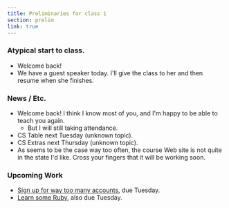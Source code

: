 ```yaml
---
title: Preliminaries for class 1
section: prelim
link: true
---
```

### Atypical start to class.

* Welcome back!
* We have a guest speaker today.  I'll give the class to her and then
  resume when she finishes.

### News / Etc.

* Welcome back!  I think I know most of you, and I'm happy to be able to
  teach you again.
    * But I will still taking attendance.
* CS Table next Tuesday (unknown topic).
* CS Extras next Thursday (unknown topic).
* As seems to be the case way too often, the course Web site is not quite
  in the state I'd like.  Cross your fingers that it will be working soon.

### Upcoming Work

* [Sign up for way too many accounts](../assignments/accounts), due Tuesday.
* [Learn some Ruby](../assignments/getting-started-with-ruby), also due
  Tuesday.
